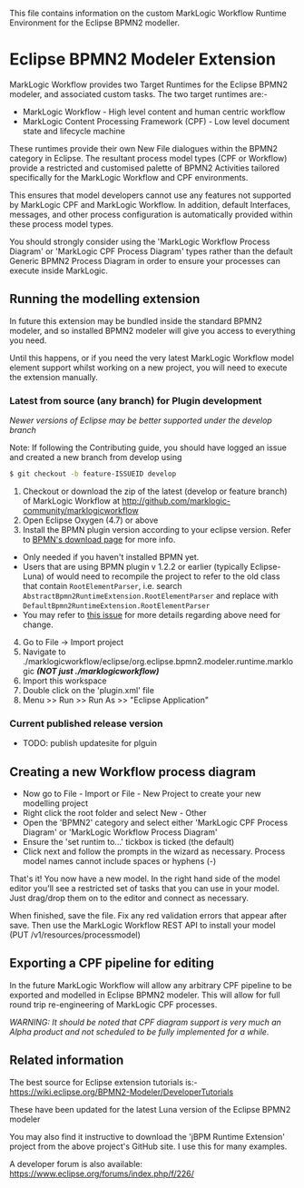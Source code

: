This file contains information on the custom MarkLogic Workflow Runtime Environment for the Eclipse BPMN2 modeller.

# Eclipse BPMN2 Modeler Extension

MarkLogic Workflow provides two Target Runtimes for the Eclipse BPMN2 modeler, and associated custom tasks. The two
target runtimes are:-
- MarkLogic Workflow - High level content and human centric workflow
- MarkLogic Content Processing Framework (CPF) - Low level document state and lifecycle machine

These runtimes provide their own New File dialogues within the BPMN2 category in Eclipse. The resultant process model
types (CPF or Workflow) provide a restricted and customised palette of BPMN2 Activities tailored specifically for
the MarkLogic Workflow and CPF environments.

This ensures that model developers cannot use any features not supported by MarkLogic CPF and MarkLogic Workflow. In
addition, default Interfaces, messages, and other process configuration is automatically provided within these process
model types.

You should strongly consider using the 'MarkLogic Workflow Process Diagram' or 'MarkLogic CPF Process Diagram' types
rather than the default Generic BPMN2 Process Diagram in order to ensure your processes can execute inside MarkLogic.

## Running the modelling extension

In future this extension may be bundled inside the standard BPMN2 modeler, and so installed BPMN2 modeler will give
you access to everything you need.

Until this happens, or if you need the very latest MarkLogic Workflow model element support whilst working on a new
project, you will need to execute the extension manually.

### Latest from source (any branch) for Plugin development

*Newer versions of Eclipse may be better supported under the develop branch*

Note: If following the Contributing guide, you should have logged an issue and created a new branch from develop using
```sh
$ git checkout -b feature-ISSUEID develop
```

1. Checkout or download the zip of the latest (develop or feature branch) of MarkLogic Workflow at http://github.com/marklogic-community/marklogicworkflow
2. Open Eclipse Oxygen (4.7) or above
3. Install the BPMN plugin version according to your eclipse version. Refer to [BPMN's download page](http://www.eclipse.org/bpmn2-modeler/downloads.php "BPMN download page") for more info.
  * Only needed if you haven't installed BPMN yet.  
  * Users that are using BPMN plugin v 1.2.2 or earlier (typically Eclipse-Luna) of would need to recompile the project to refer to the old class that contain ```RootElementParser```, i.e. search ```AbstractBpmn2RuntimeExtension.RootElementParser``` and replace with ```DefaultBpmn2RuntimeExtension.RootElementParser```
  * You may refer to [this issue](https://www.eclipse.org/forums/index.php/t/1074631/) for more details regarding above need for change.
4. Go to File -> Import project
5. Navigate to ./marklogicworkflow/eclipse/org.eclipse.bpmn2.modeler.runtime.marklogic _**(NOT just ./marklogicworkflow)**_
6. Import this workspace
7. Double click on the 'plugin.xml' file
8. Menu >> Run >> Run As >> "Eclipse Application"

### Current published release version

- TODO: publish updatesite for plguin

## Creating a new Workflow process diagram

- Now go to File - Import or File - New Project to create your new modelling project
- Right click the root folder and select New - Other
- Open the 'BPMN2' category and select either 'MarkLogic CPF Process Diagram' or 'MarkLogic Workflow Process Diagram'
- Ensure the 'set runtim to...' tickbox is ticked (the default)
- Click next and follow the prompts in the wizard as necessary. Process model names cannot include spaces or hyphens (-)

That's it! You now have a new model. In the right hand side of the model editor you'll see a restricted set of tasks that
you can use in your model. Just drag/drop them on to the editor and connect as necessary.

When finished, save the file. Fix any red validation errors that appear after save. Then use the MarkLogic Workflow
REST API to install your model (PUT /v1/resources/processmodel)

## Exporting a CPF pipeline for editing

In the future MarkLogic Workflow will allow any arbitrary CPF pipeline to be exported and modelled in Eclipse BPMN2
modeler. This will allow for full round trip re-engineering of MarkLogic CPF processes.

*WARNING: It should be noted that CPF diagram support is very much an Alpha product and not scheduled to be fully
implemented for a while.*

## Related information

The best source for Eclipse extension tutorials is:-
https://wiki.eclipse.org/BPMN2-Modeler/DeveloperTutorials

These have been updated for the latest Luna version of the Eclipse BPMN2 modeler

You may also find it instructive to download the 'jBPM Runtime Extension' project from the above project's GitHub site.
 I use this for many examples.

A developer forum is also available: https://www.eclipse.org/forums/index.php/f/226/
